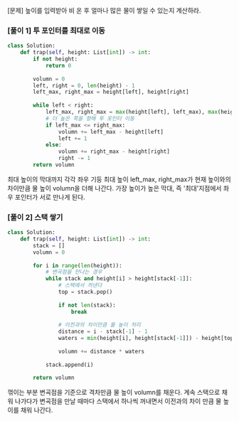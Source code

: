 [문제] 높이를 입력받아 비 온 후 얼마나 많은 물이 쌓일 수 있는지 계산하라.

### [풀이 1] 투 포인터를 최대로 이동
```python
class Solution:
    def trap(self, height: List[int]) -> int:
        if not height:
            return 0
        
        volumn = 0
        left, right = 0, len(height) - 1
        left_max, right_max = height[left], height[right]
        
        while left < right:
            left_max, right_max = max(height[left], left_max), max(height[right], right_max)
            # 더 높은 쪽을 향해 투 포인터 이동
            if left_max <= right_max:
                volumn += left_max - height[left]
                left += 1
            else:
                volumn += right_max - height[right]
                right -= 1
        return volumn
```
최대 높이의 막대까지 각각 좌우 기둥 최대 높이 left_max, right_max가 현재 높이와의 차이만큼 물 높이 volumn을 더해 나간다.
가장 높이가 높은 막대, 즉 '최대'지점에서 좌우 포인터가 서로 만나게 된다.

### [풀이 2] 스택 쌓기
```python
class Solution:
    def trap(self, height: List[int]) -> int:
        stack = []
        volumn = 0
        
        for i in range(len(height)):
            # 변곡점을 만나는 경우
            while stack and height[i] > height[stack[-1]]:
                # 스택에서 꺼낸다
                top = stack.pop()
                
                if not len(stack):
                    break
                
                # 이전과의 차이만큼 물 높이 처리
                distance = i - stack[-1] - 1
                waters = min(height[i], height[stack[-1]]) - height[top]
                
                volumn += distance * waters
            
            stack.append(i)
            
        return volumn
```
꺾이는 부분 변곡점을 기준으로 격차만큼 물 높이 volumn를 채운다.
계속 스택으로 채워 나가다가 변곡점을 만날 때마다 스택에서 하나씩 꺼내면서 이전과의 차이 만큼 물 높이를 채워 나간다.
